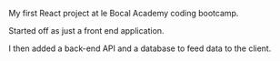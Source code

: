 My first React project at le Bocal Academy coding bootcamp.

Started off as just a front end application.

I then added a back-end API and a database to feed data to the client.
